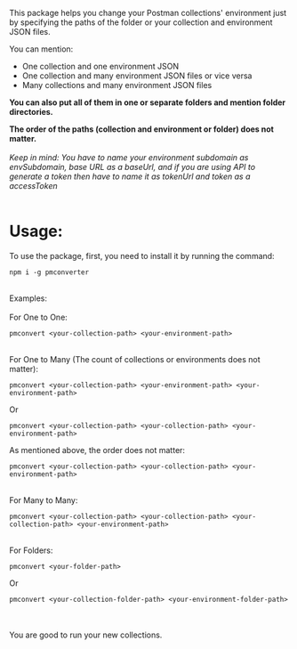 This package helps you change your Postman collections' environment just by specifying the paths of the folder or your collection and environment JSON files.

You can mention:

 * One collection and one environment JSON <br/>
 * One collection and many environment JSON files or vice versa <br/>
 * Many collections and many environment JSON files <br/>

**You can also put all of them in one or separate folders and mention folder directories.**

**The order of the paths (collection and environment or folder) does not matter.**<br/><br/>
<i>Keep in mind: You have to name your environment subdomain as envSubdomain, base URL as a baseUrl, and if you are using  API to generate a token then have to name it as tokenUrl and token as a accessToken</i>
<br/>
<br/>
# Usage:<br/>
To use the package, first, you need to install it by running the command:


```
npm i -g pmconverter
```
<br/>
Examples:
<br/>
<br/>
For One to One:

```
pmconvert <your-collection-path> <your-environment-path>
```

<br/>
For One to Many (The count of collections or environments does not matter):

```
pmconvert <your-collection-path> <your-environment-path> <your-environment-path>
```
Or
```
pmconvert <your-collection-path> <your-collection-path> <your-environment-path>
```

As mentioned above, the order does not matter:
```
pmconvert <your-collection-path> <your-collection-path> <your-environment-path>
```
<br/>
For Many to Many:

```
pmconvert <your-collection-path> <your-collection-path> <your-collection-path> <your-environment-path>
```
<br/>
For Folders:
<br/>

```
pmconvert <your-folder-path>
```

Or

```
pmconvert <your-collection-folder-path> <your-environment-folder-path>
```

<br/>
<br/>
You are good to run your new collections.

